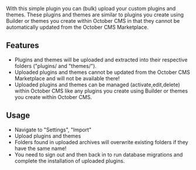 With this simple plugin you can (bulk) upload your custom plugins and themes.
These plugins and themes are similar to plugins you create using Builder or themes you create within October CMS in that they cannot be automatically updated from the October CMS Marketplace. 


Features
--------
- Plugins and themes will be uploaded and extracted into their respective folders ("plugins/ and "themes/").   
- Uploaded plugins and themes cannot be updated from the October CMS Marketplace and will not be available there!    
- Uploaded plugins and themes can be managed (activate,edit,delete) within October CMS like any plugins you create using Builder or themes you create within October CMS.   


Usage
-----
- Navigate to "Settings", "Import"   
- Upload plugins and themes    
- Folders found in uploaded archives will overwrite existing folders if they have the same name!     
- You need to sign out and then back in to run database migrations and complete the installation of uploaded plugins.   